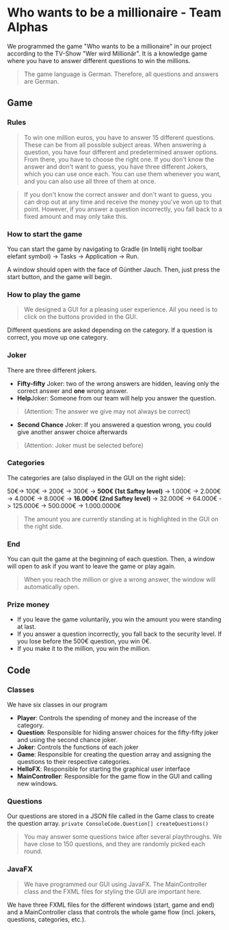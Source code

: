 # Who wants to be a millionaire - Team Alphas
We programmed the game "Who wants to be a millionaire" in our project according to the TV-Show "Wer wird Millionär".
It is a knowledge game where you have to answer different questions to win the millions.
> The game language is German. Therefore, all questions and answers are German.

## Game
### Rules
> To win one million euros, you have to answer 15 different questions. These can be from all possible subject areas. When answering a question, you have four different and predetermined answer options. From there, you have to choose the right one. If you don't know the answer and don't want to guess, you have three different Jokers, which you can use once each. You can use them whenever you want, and you can also use all three of them at once.

> If you don't know the correct answer and don't want to guess, you can drop out at any time and receive the money you've won up to that point. However, if you answer a question incorrectly, you fall back to a fixed amount and may only take this.

### How to start the game
You can start the game by navigating to Gradle (in Intellij right toolbar elefant symbol) -> Tasks -> Application -> Run.

A window should open with the face of Günther Jauch. Then, just press the start button, and the game will begin.

### How to play the game
> We designed a GUI for a pleasing user experience. All you need is to click on the buttons provided in the GUI.

Different questions are asked depending on the category.
If a question is correct, you move up one category.

### Joker
There are three different jokers.
- **Fifty-fifty** Joker: two of the wrong answers are hidden, leaving only the correct answer and **one** wrong answer.
- **Help**Joker: Someone from our team will help you answer the question. 
> (Attention: The answer we give may not always be correct)
- **Second Chance** Joker: If you answered a question wrong, you could give another answer choice afterwards
> (Attention: Joker must be selected before)

### Categories
The categories are (also displayed in the GUI on the right side):

50€-> 100€ -> 200€ -> 300€ -> **500€ (1st Saftey level)** -> 1.000€ -> 2.000€ -> 4.000€ -> 8.000€ -> **16.000€ (2nd Saftey level)** -> 32.000€ -> 64.000€ -> 125.000€ -> 500.000€ -> 1.000.0000€

>The amount you are currently standing at is highlighted in the GUI on the right side.

### End
You can quit the game at the beginning of each question. Then, a window will open to ask if you want to leave the game or play again.
> When you reach the million or give a wrong answer, the window will automatically open.

### Prize money
- If you leave the game voluntarily, you win the amount you were standing at last.
- If you answer a question incorrectly, you fall back to the security level. If you lose before the 500€ question, you win 0€.
- If you make it to the million, you win the million.

## Code
### Classes
We have six classes in our program
- **Player**: Controls the spending of money and the increase of the category.
- **Question**: Responsible for hiding answer choices for the fifty-fifty joker and using the second chance joker.
- **Joker**: Controls the functions of each joker
- **Game**: Responsible for creating the question array and assigning the questions to their respective categories.
- **HelloFX**: Responsible for starting the graphical user interface
- **MainController**: Responsible for the game flow in the GUI and calling new windows.

### Questions
Our questions are stored in a JSON file called in the Game class to create the question array. `private ConsoleCode.Question[] createQuestions()`
> You may answer some questions twice after several playthroughs. We have close to 150 questions, and they are randomly picked each round.

### JavaFX
> We have programmed our GUI using JavaFX. The MainController class and the FXML files for styling the GUI are important here.

We have three FXML files for the different windows (start, game and end) and a MainController class that controls the whole game flow (incl. jokers, questions, categories, etc.).
